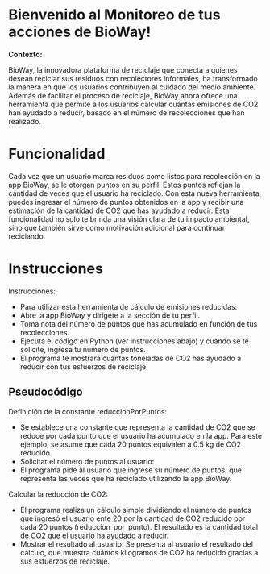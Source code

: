 # Bienvenido al Monitoreo de tus acciones de BioWay!

**Contexto:**

BioWay, la innovadora plataforma de reciclaje que conecta a quienes desean reciclar sus residuos con recolectores informales, ha transformado la manera en que los usuarios contribuyen al cuidado del medio ambiente. Además de facilitar el proceso de reciclaje, BioWay ahora ofrece una herramienta que permite a los usuarios calcular cuántas emisiones de CO2 han ayudado a reducir, basado en el número de recolecciones que han realizado.


# Funcionalidad

Cada vez que un usuario marca residuos como listos para recolección en la app BioWay, se le otorgan puntos en su perfil. Estos puntos reflejan la cantidad de veces que el usuario ha reciclado. Con esta nueva herramienta, puedes ingresar el número de puntos obtenidos en la app y recibir una estimación de la cantidad de CO2 que has ayudado a reducir. Esta funcionalidad no solo te brinda una visión clara de tu impacto ambiental, sino que también sirve como motivación adicional para continuar reciclando.

# Instrucciones
Instrucciones:
* Para utilizar esta herramienta de cálculo de emisiones reducidas:
* Abre la app BioWay y dirígete a la sección de tu perfil.
* Toma nota del número de puntos que has acumulado en función de tus recolecciones.
* Ejecuta el código en Python (ver instrucciones abajo) y cuando se te solicite, ingresa tu número de puntos.
* El programa te mostrará cuántas toneladas de CO2 has ayudado a reducir con tus esfuerzos de reciclaje.


## Pseudocódigo

Definición de la constante reduccionPorPuntos:

* Se establece una constante que representa la cantidad de CO2 que se reduce por cada punto que el usuario ha acumulado en la app. Para este ejemplo, se asume que cada 20 puntos equivalen a 0.5 kg de CO2 reducido.
* Solicitar el número de puntos al usuario:
* El programa pide al usuario que ingrese su número de puntos, que representa las veces que ha reciclado utilizando la app BioWay.

Calcular la reducción de CO2:
* El programa realiza un cálculo simple dividiendo el número de puntos que ingresó el usuario ente 20 por la cantidad de CO2 reducido por cada 20 puntos (reduccion_por_punto). El resultado es la cantidad total de CO2 que el usuario ha ayudado a reducir.
* Mostrar el resultado al usuario:
Se presenta al usuario el resultado del cálculo, que muestra cuántos kilogramos de CO2 ha reducido gracias a sus esfuerzos de reciclaje.
